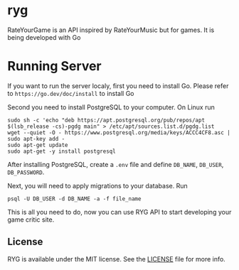 # ryg
RateYourGame is an API inspired by RateYourMusic but for games. It is being developed with Go 

# Running Server
If you want to run the server localy, first you need to install Go.
Please refer to `https://go.dev/doc/install` to install Go

Second you need to install PostgreSQL to your computer. 
On Linux run 


```
sudo sh -c 'echo "deb https://apt.postgresql.org/pub/repos/apt $(lsb_release -cs)-pgdg main" > /etc/apt/sources.list.d/pgdg.list
wget --quiet -O - https://www.postgresql.org/media/keys/ACCC4CF8.asc | sudo apt-key add -
sudo apt-get update
sudo apt-get -y install postgresql
```

After installing PostgreSQL, create a `.env` file and define `DB_NAME`, `DB_USER`, `DB_PASSWORD`.

Next, you will need to apply migrations to your database. Run 

```
psql -U DB_USER -d DB_NAME -a -f file_name
```

This is all you need to do, now you can use RYG API to start developing your game critic site.

## License
RYG is available under the MIT license. See the [LICENSE](./LICENSE) file for more info.
